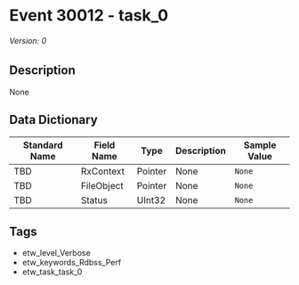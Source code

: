 # Event 30012 - task_0
###### Version: 0

## Description
None

## Data Dictionary
|Standard Name|Field Name|Type|Description|Sample Value|
|---|---|---|---|---|
|TBD|RxContext|Pointer|None|`None`|
|TBD|FileObject|Pointer|None|`None`|
|TBD|Status|UInt32|None|`None`|

## Tags
* etw_level_Verbose
* etw_keywords_Rdbss_Perf
* etw_task_task_0